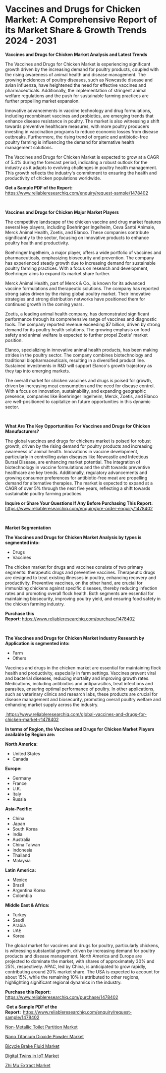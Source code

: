 <p><h1>Vaccines and Drugs for Chicken Market: A Comprehensive Report of its Market Share & Growth Trends 2024 - 2031</h1></p><p><strong>Vaccines and Drugs for Chicken Market Analysis and Latest Trends</strong></p>
<p><p>The Vaccines and Drugs for Chicken Market is experiencing significant growth driven by the increasing demand for poultry products, coupled with the rising awareness of animal health and disease management. The growing incidences of poultry diseases, such as Newcastle disease and avian influenza, have heightened the need for effective vaccines and pharmaceuticals. Additionally, the implementation of stringent animal welfare regulations and the push for sustainable farming practices are further propelling market expansion.</p><p>Innovative advancements in vaccine technology and drug formulations, including recombinant vaccines and probiotics, are emerging trends that enhance disease resistance in poultry. The market is also witnessing a shift towards preventive healthcare measures, with more poultry producers investing in vaccination programs to reduce economic losses from disease outbreaks. Furthermore, the rising trend of organic and antibiotic-free poultry farming is influencing the demand for alternative health management solutions.</p><p>The Vaccines and Drugs for Chicken Market is expected to grow at a CAGR of 5.4% during the forecast period, indicating a robust outlook for the industry as it adapts to evolving challenges in poultry health management. This growth reflects the industry's commitment to ensuring the health and productivity of chicken populations worldwide.</p></p>
<p><strong>Get a Sample PDF of the Report:&nbsp;</strong> <a href="https://www.reliableresearchiq.com/enquiry/request-sample/1478402?utm_campaign=99&utm_medium=2&utm_source=Github&utm_content=ia&utm_term=28092024&utm_id=vaccines-and-drugs-for-chicken">https://www.reliableresearchiq.com/enquiry/request-sample/1478402</a></p>
<p>&nbsp;</p>
<p><strong>Vaccines and Drugs for Chicken Major Market Players</strong></p>
<p><p>The competitive landscape of the chicken vaccine and drug market features several key players, including Boehringer Ingelheim, Ceva Santé Animale, Merck Animal Health, Zoetis, and Elanco. These companies contribute significantly to the sector, focusing on innovative products to enhance poultry health and productivity.</p><p>Boehringer Ingelheim, a major player, offers a wide portfolio of vaccines and pharmaceuticals, emphasizing biosecurity and prevention. The company has experienced steady growth due to increasing demand for sustainable poultry farming practices. With a focus on research and development, Boehringer aims to expand its market share further.</p><p>Merck Animal Health, part of Merck & Co., is known for its advanced vaccine formulations and therapeutic solutions. The company has reported strong sales driven by the rising global poultry market. Their innovative strategies and strong distribution networks have positioned them for continued growth in the coming years.</p><p>Zoetis, a leading animal health company, has demonstrated significant performance through its comprehensive range of vaccines and diagnostic tools. The company reported revenue exceeding $7 billion, driven by strong demand for its poultry health solutions. The growing emphasis on food safety and animal welfare is expected to further propel Zoetis' market position.</p><p>Elanco, specializing in innovative animal health products, has been making strides in the poultry sector. The company combines biotechnology and traditional biopharmaceuticals, resulting in a diversified product line. Sustained investments in R&D will support Elanco's growth trajectory as they tap into emerging markets.</p><p>The overall market for chicken vaccines and drugs is poised for growth, driven by increasing meat consumption and the need for disease control. With a focus on innovation, sustainability, and expanding geographic presence, companies like Boehringer Ingelheim, Merck, Zoetis, and Elanco are well-positioned to capitalize on future opportunities in this dynamic sector.</p></p>
<p>&nbsp;</p>
<p><strong>What Are The Key Opportunities For Vaccines and Drugs for Chicken Manufacturers?</strong></p>
<p><p>The global vaccines and drugs for chickens market is poised for robust growth, driven by the rising demand for poultry products and increasing awareness of animal health. Innovations in vaccine development, particularly in controlling avian diseases like Newcastle and Infectious Bursal Disease, are enhancing market potential. The integration of biotechnology in vaccine formulations and the shift towards preventive healthcare are key trends. Additionally, regulatory advancements and growing consumer preferences for antibiotic-free meat are propelling demand for alternative therapies. The market is expected to expand at a CAGR of over 5% through the next five years, reflecting a shift towards sustainable poultry farming practices.</p></p>
<p><strong>Inquire or Share Your Questions If Any Before Purchasing This Report:</strong> <a href="https://www.reliableresearchiq.com/enquiry/pre-order-enquiry/1478402?utm_campaign=99&utm_medium=2&utm_source=Github&utm_content=ia&utm_term=28092024&utm_id=vaccines-and-drugs-for-chicken">https://www.reliableresearchiq.com/enquiry/pre-order-enquiry/1478402</a></p>
<p>&nbsp;</p>
<p><strong>Market Segmentation</strong></p>
<p><strong>The Vaccines and Drugs for Chicken Market Analysis by types is segmented into:</strong></p>
<p><ul><li>Drugs</li><li>Vaccines</li></ul></p>
<p><p>The chicken market for drugs and vaccines consists of two primary segments: therapeutic drugs and preventive vaccines. Therapeutic drugs are designed to treat existing illnesses in poultry, enhancing recovery and productivity. Preventive vaccines, on the other hand, are crucial for immunizing chickens against specific diseases, thereby reducing infection rates and promoting overall flock health. Both segments are essential for maintaining biosecurity, improving poultry yield, and ensuring food safety in the chicken farming industry.</p></p>
<p><strong>Purchase this Report:&nbsp;</strong><a href="https://www.reliableresearchiq.com/purchase/1478402?utm_campaign=99&utm_medium=2&utm_source=Github&utm_content=ia&utm_term=28092024&utm_id=vaccines-and-drugs-for-chicken">https://www.reliableresearchiq.com/purchase/1478402</a></p>
<p>&nbsp;</p>
<p><strong>The Vaccines and Drugs for Chicken Market Industry Research by Application is segmented into:</strong></p>
<p><ul><li>Farm</li><li>Others</li></ul></p>
<p><p>Vaccines and drugs in the chicken market are essential for maintaining flock health and productivity, especially in farm settings. Vaccines prevent viral and bacterial diseases, reducing mortality and improving growth rates. Medications, including antibiotics and antiparasitics, treat infections and parasites, ensuring optimal performance of poultry. In other applications, such as veterinary clinics and research labs, these products are crucial for disease management and biosecurity, promoting overall poultry welfare and enhancing market supply across the industry.</p></p>
<p><a href="https://www.reliableresearchiq.com/global-vaccines-and-drugs-for-chicken-market-r1478402?utm_campaign=99&utm_medium=2&utm_source=Github&utm_content=ia&utm_term=28092024&utm_id=vaccines-and-drugs-for-chicken">&nbsp;https://www.reliableresearchiq.com/global-vaccines-and-drugs-for-chicken-market-r1478402</a></p>
<p><strong>In terms of Region, the Vaccines and Drugs for Chicken Market Players available by Region are:</strong></p>
<p>
    <p> <strong> North America: </strong>
        <ul>
            <li>United States</li>
            <li>Canada</li>
        </ul>
        </p> 
    <p> <strong> Europe: </strong>
        <ul>
            <li>Germany</li>
            <li>France</li>
            <li>U.K.</li>
            <li>Italy</li>
            <li>Russia</li>
        </ul>
        </p> 
    <p> <strong> Asia-Pacific: </strong>
        <ul>
            <li>China</li>
            <li>Japan</li>
            <li>South Korea</li>
            <li>India</li>
            <li>Australia</li>
            <li>China Taiwan</li>
            <li>Indonesia</li>
            <li>Thailand</li>
            <li>Malaysia</li>
        </ul>
        </p> 
    <p> <strong> Latin America: </strong>
        <ul>
            <li>Mexico</li>
            <li>Brazil</li>
            <li>Argentina Korea</li>
            <li>Colombia</li>
        </ul>
        </p> 
    <p> <strong> Middle East & Africa: </strong>
        <ul>
            <li>Turkey</li>
            <li>Saudi</li>
            <li>Arabia</li>
            <li>UAE</li>
            <li>Korea</li>
        </ul>
    </p>
    </p>
<p><p>The global market for vaccines and drugs for poultry, particularly chickens, is witnessing substantial growth, driven by increasing demand for poultry products and disease management. North America and Europe are projected to dominate the market, with shares of approximately 30% and 25%, respectively. APAC, led by China, is anticipated to grow rapidly, contributing around 20% market share. The USA is expected to account for about 15%, while the remaining 10% is attributed to other regions, highlighting significant regional dynamics in the industry.</p></p>
<p><strong>Purchase this Report: </strong><a href="https://www.reliableresearchiq.com/purchase/1478402?utm_campaign=99&utm_medium=2&utm_source=Github&utm_content=ia&utm_term=28092024&utm_id=vaccines-and-drugs-for-chicken">https://www.reliableresearchiq.com/purchase/1478402</a></p>
<p>&nbsp;<strong>Get a Sample PDF of the Report:&nbsp;&nbsp;</strong><a href="https://www.reliableresearchiq.com/enquiry/request-sample/1478402?utm_campaign=99&utm_medium=2&utm_source=Github&utm_content=ia&utm_term=28092024&utm_id=vaccines-and-drugs-for-chicken">https://www.reliableresearchiq.com/enquiry/request-sample/1478402</a></p>
<p><strong></strong></p>
<p><p><a href="https://github.com/avice8be4ca/Market-Research-Report-List-1/blob/main/non-metallic-toilet-partition-market.md?utm_campaign=99&utm_medium=2&utm_source=Github&utm_content=ia&utm_term=28092024&utm_id=vaccines-and-drugs-for-chicken">Non-Metallic Toilet Partition Market</a></p><p><a href="https://github.com/Sidorelashyti476/Market-Research-Report-List-1/blob/main/nano-titanium-dioxide-powder-market.md?utm_campaign=99&utm_medium=2&utm_source=Github&utm_content=ia&utm_term=28092024&utm_id=vaccines-and-drugs-for-chicken">Nano Titanium Dioxide Powder Market</a></p><p><a href="https://www.linkedin.com/pulse/bicycle-brake-fluid-market-share-size-trends-industry-analysis-vhmqf?utm_campaign=99&utm_medium=2&utm_source=Github&utm_content=ia&utm_term=28092024&utm_id=vaccines-and-drugs-for-chicken">Bicycle Brake Fluid Market</a></p><p><a href="https://issuu.com/reportprime-2/docs/digital-twins-in-iot-market-size-20_4166894f4dc4f8?utm_campaign=99&utm_medium=2&utm_source=Github&utm_content=ia&utm_term=28092024&utm_id=vaccines-and-drugs-for-chicken">Digital Twins in IoT Market</a></p><p><a href="https://www.linkedin.com/pulse/zhi-mu-extract-industry-analysis-report-its-market-size-share-geq3f?utm_campaign=99&utm_medium=2&utm_source=Github&utm_content=ia&utm_term=28092024&utm_id=vaccines-and-drugs-for-chicken">Zhi Mu Extract Market</a></p></p>
